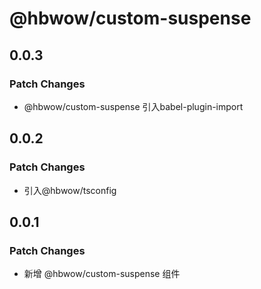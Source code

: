 # @hbwow/custom-suspense

## 0.0.3

### Patch Changes

- @hbwow/custom-suspense 引入babel-plugin-import

## 0.0.2

### Patch Changes

- 引入@hbwow/tsconfig

## 0.0.1

### Patch Changes

- 新增 @hbwow/custom-suspense 组件
